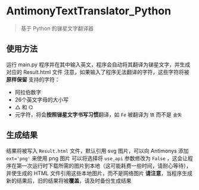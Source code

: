 # AntimonyTextTranslator_Python
> 基于 Python 的锑星文字翻译器

## 使用方法
运行 main.py 程序并在其中输入英文，程序会自动将其翻译为锑星文字，并生成对应的 Result.html 文件
注意，如果输入了程序无法翻译的字符，这些字符将被**原样保留**
支持的字符：
- 阿拉伯数字
- 26个英文字母的大小写
- △ 和 ⌬
- 元字符，将会**按照锑星文字书写习惯**翻译，如 `Fe` 被翻译为 `铁` 而不是 `金失`

## 生成结果
结果将被写入 `Result.html` 文件，默认引用 svg 图片，可以向 Antimonys 添加 `ext='png'` 来使用 png 图片
可以将选择将 `use_api` 参数修改为 `False` ，这会让程序在第一次运行时下载所需的图片到本地（这可能耗费一些时间，请耐心等待），并使生成的 HTML 文件引用这些本地图片，而不是网络图片
**请注意**，当程序生成新的结果后，旧的结果将被**覆盖**，请及时备份生成结果
